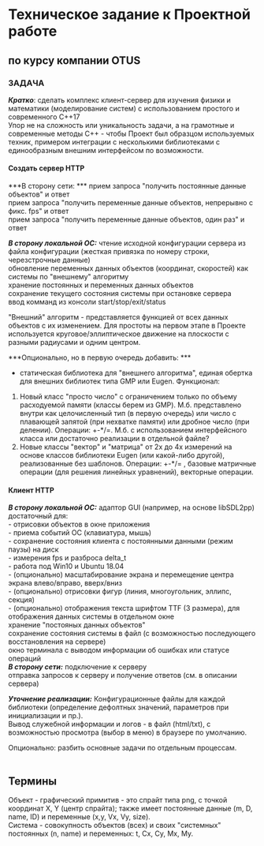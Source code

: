 Техническое задание к Проектной работе 
=============================
по курсу компании OTUS
-----------------------

### ЗАДАЧА

***Кратко***: сделать комплекс клиент-сервер для изучения физики и математики (моделирование систем) с использованием простого и современного С++17 <br>
Упор не на сложность или уникальность задачи, а на грамотные и современные методы С++ - чтобы Проект был образцом используемых техник,
примером интеграции с несколькими библиотеками с единообразным внешним интерфейсом по возможности.

#### Создать сервер HTTP
***В сторону сети: ***
		прием запроса "получить постоянные данные объектов" и ответ <br>
		прием запроса "получить переменные данные объектов, непрерывно с фикс. fps" и ответ <br>
		прием запроса "получить переменные данные объектов, один раз" и ответ <br>
	
***В сторону локальной ОС:***
		чтение исходной конфигурации сервера из файла конфигурации (жесткая привязка по номеру строки, черезстрочные данные) <br>
		обновление переменных данных объектов (координат, скоростей) как системы по "внешнему" алгоритму <br>
		хранение постоянных и переменных данных объектов <br>
		сохранение текущего состояния системы при остановке сервера <br>
		ввод комманд из консоли start/stop/exit/status <br>


"Внешний" алгоритм - представляется функцией от всех данных объектов с их изменением. Для простоты на первом этапе в Проекте используется круговое/эллиптическое движение на плоскости с разными радиусами и одним центром.

***Опционально, но в первую очередь добавить: ***
- статическая библиотека для "внешнего алгоритма", единая обертка для внешних библиотек типа GMP или Eugen. Функционал: <br>
1) Новый класс "просто число" с ограничением только по объему расходуемой памяти (классы берем из GMP). М.б. представлено внутри как целочисленный тип (в первую очередь) или число с плавающей запятой (при нехватке памяти) или дробное число (при делении). Операции: +-*/=. М.б. с использованием интерфейсного класса или достаточно реализации в отдельной файле? <br>
2) Новые классы "вектор" и "матрица" от 2х до 4х измерений на основе классов библиотеки Eugen (или какой-либо другой), реализованные без шаблонов.  Операции: +-*/= , базовые матричные операции (для решения линейных уравнений), векторные операции. <br>


#### Клиент HTTP
***В сторону локальной ОС:***
		адаптор GUI (например, на основе libSDL2pp) достаточный для: <br>
				- отрисовки объектов в окне приложения <br>
				- приема событий ОС (клавиатура, мышь) <br>
				- сохранение состояния клиента с постоянными данными (режим паузы) на диск <br>
				- измерения fps и разброса delta_t <br>
				- работа под Win10 и Ubuntu 18.04 <br>
				- (опционально) масштабирование экрана и перемещение центра экрана влево/вправо, вверх/вниз <br>
				- (опционально) отрисовки фигур (линия, многоугольник, эллипс, секция) <br>
				- (опционально) отображения текста шрифтом TTF (3 размера), для отображения данных системы в отдельном окне <br>
		хранение "постояных данных объектов" <br>
		сохранение состояния системы в файл (с возможностью последующего восстановления на сервере) <br>
		окно терминала с выводом информации об ошибках или статусе операций <br>
***В сторону сети:***
		подключение к серверу <br>
        отправка запросов к серверу и получение ответов (см. в описании сервера) <br>

***Уточнение реализации:***
Конфигурационные файлы для каждой библиотеки (определение дефолтных значений, параметров при инициализации и пр.). <br>
Вывод служебной информации и логов - в файл (html/txt), с возможностью просмотра (выбор в меню) в браузере по умолчанию. <br>

Опционально: разбить основные задачи по отдельным процессам.
<br>
<br>

Термины
--------

Объект - графический примитив - это спрайт типа png, с точкой координат X, Y (центр спрайта); также имеет постоянные данные (m, D, name, ID) и переменные (x,y, Vx, Vy, size). <br>
Система - совокупность объектов (всех) и своих "системных" постоянных (n, name) и переменных: t, Cx, Cy, Mx, My.  <br>
